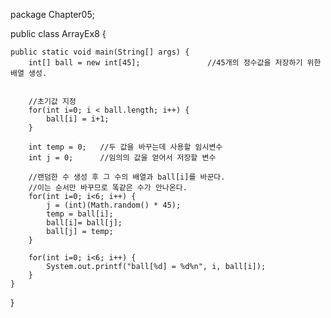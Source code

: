 package Chapter05;

public class ArrayEx8 {

	public static void main(String[] args) {
		int[] ball = new int[45];				//45개의 정수값을 저장하기 위한 배열 생성.
		
		
		//초기값 지정
		for(int i=0; i < ball.length; i++) {
			ball[i] = i+1;
		}
		
		int temp = 0;	//두 값을 바꾸는데 사용할 임시변수
		int j = 0;		//임의의 값을 얻어서 저장할 변수
		
		//랜덤한 수 생성 후 그 수의 배열과 ball[i]를 바꾼다.
		//이는 순서만 바꾸므로 똑같은 수가 안나온다.
		for(int i=0; i<6; i++) {
			j = (int)(Math.random() * 45);
			temp = ball[i];	
			ball[i]= ball[j];
			ball[j] = temp;
		}
		
		for(int i=0; i<6; i++) {
			System.out.printf("ball[%d] = %d%n", i, ball[i]);
		}
	}

}
